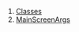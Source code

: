 

1. [Classes](models_mainscreen_navigation_args/models_mainscreen_navigation_args-library.html#classes)
2. [MainScreenArgs](models_mainscreen_navigation_args/MainScreenArgs-class.html)
